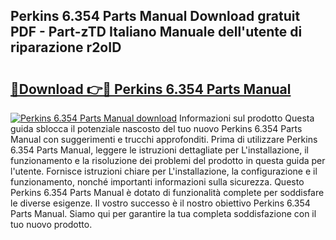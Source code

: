 ## Perkins 6.354 Parts Manual Download gratuit PDF - Part-zTD Italiano Manuale dell'utente di riparazione r2oID

# <h2><a href="http://df9my4w.blite.top/?on=Perkins+6.354+Parts+Manual">🔗Download 👉🔴 Perkins 6.354 Parts Manual</a></h2>

[![Perkins 6.354 Parts Manual download](https://i.imgur.com/lujVjoI.png)](http://df9my4w.blite.top/?on=Perkins+6.354+Parts+Manual)
Informazioni sul prodotto Questa guida sblocca il potenziale nascosto del tuo nuovo Perkins 6.354 Parts Manual con suggerimenti e trucchi approfonditi. Prima di utilizzare Perkins 6.354 Parts Manual, leggere le istruzioni dettagliate per L'installazione, il funzionamento e la risoluzione dei problemi del prodotto in questa guida per l'utente. Fornisce istruzioni chiare per L'installazione, la configurazione e il funzionamento, nonché importanti informazioni sulla sicurezza. Questo Perkins 6.354 Parts Manual è dotato di funzionalità complete per soddisfare le diverse esigenze. Il vostro successo è il nostro obiettivo Perkins 6.354 Parts Manual. Siamo qui per garantire la tua completa soddisfazione con il tuo nuovo prodotto.
